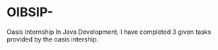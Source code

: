 # OIBSIP-
Oasis Internship In Java Development,
I have completed 3 given tasks provided by the oasis intership.
